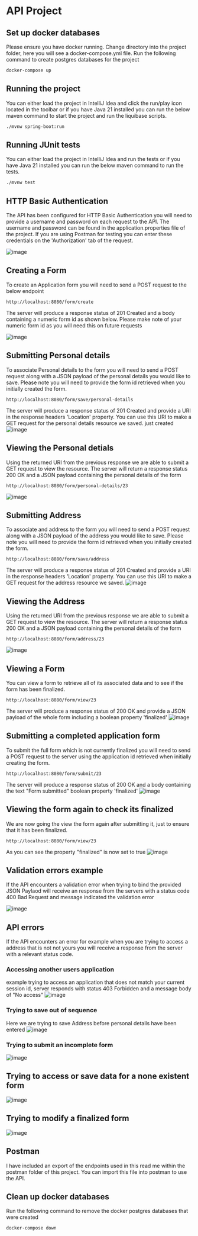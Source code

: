 # API Project

## Set up docker databases
Please ensure you have docker running.
Change directory into the project folder, here you will see a docker-compose.yml file.
Run the following command to create postgres databases for the project
```bash
docker-compose up
```

## Running the project
You can either load the project in IntelliJ Idea and click the run/play icon located in the toolbar or if you have Java 21 installed
you can run the below maven command to start the project and run the liquibase scripts.
```bash
./mvnw spring-boot:run
```

## Running JUnit tests
You can either load the project in IntelliJ Idea and run the tests or if you have Java 21 installed
you can run the below maven command to run the tests.
```bash
./mvnw test
```

## HTTP Basic Authentication 
The API has been configured for HTTP Basic Authentication you will need to provide a username and password on each request to the API.
The username and password can be found in the application.properties file of the project. If you are using Postman for testing you can enter
these credentials on the 'Authorization' tab of the request.

![image](./images/postman_basic_auth.png)


## Creating a Form
To create an Application form you will need to send a POST request to the below endpoint
```text
http://localhost:8080/form/create
```
The server will produce a response status of 201 Created and a body containing a numeric form id as shown
below. Please make note of your numeric form id as you will need this on future requests

![image](./images/create_form.png)


## Submitting Personal details
To associate Personal details to the form you will need to send a POST request along with a JSON payload
of the personal details you would like to save. Please note you will need to provide the form id 
retrieved when you initially created the form.

```text
http://localhost:8080/form/save/personal-details
```
The server will produce a response status of 201 Created and provide a URI in the response headers 'Location' property. 
You can use this URI to make a GET request for the personal details resource we saved.
just created
![image](./images/save_personal_details.png)

## Viewing the Personal detials
Using the returned URI from the previous response we are able to submit a GET request to view the resource. The server will return a 
response status 200 OK and a JSON payload containing the personal details of the form
```text
http://localhost:8080/form/personal-details/23
```
![image](./images/view_personal_details.png)


## Submitting Address
To associate and address to the form you will need to send a POST request along with a JSON payload
of the address you would like to save. Please note you will need to provide the form id
retrieved when you initially created the form.

```text
http://localhost:8080/form/save/address
```
The server will produce a response status of 201 Created and provide a URI in the response headers 'Location' property. 
You can use this URI to make a GET request for the address resource we saved.
![image](./images/save_address.png)

## Viewing the Address
Using the returned URI from the previous response we are able to submit a GET request to view the resource. The server will return a
response status 200 OK and a JSON payload containing the personal details of the form
```text
http://localhost:8080/form/address/23
```
![image](./images/view_address.png)

## Viewing a Form
You can view a form to retrieve all of its associated data and to see if the form has been finalized.
```text
http://localhost:8080/form/view/23
```

The server will produce a response status of 200 OK and provide a JSON payload of the whole form including a
boolean property 'finalized'
![image](./images/view_form.png)

## Submitting a completed application form
To submit the full form which is not currently finalized you will need to send a POST request to the server 
using the application id retrieved when initially creating the form.

```text
http://localhost:8080/form/submit/23
```

The server will produce a response status of 200 OK and a body containing the text "Form submitted"
boolean property 'finalized'
![image](./images/submit_form.png)

## Viewing the form again to check its finalized
We are now going the view the form again after submitting it, just to ensure that it has been
finalized.

```text
http://localhost:8080/form/view/23
```
As you can see the property "finalized" is now set to true
![image](./images/view_form_finalized.png)

## Validation errors example
If the API encounters a validation error when trying to bind the provided JSON Paylaod will receive an
response from the servers with a status code 400 Bad Request and message indicated the validation error

![image](./images/validation_firstname.png)

## API errors
If the API encounters an error for example when you are trying to access a address that is not not yours 
you will receive a response from the server with a relevant status code.

### Accessing another users application
example trying to access an application that does not match your current session id, server responds
with status 403 Forbidden and a message body of "No access"
![image](./images/api_error_access.png)

### Trying to save out of sequence 
Here we are trying to save Address before personal details have been entered
![image](./images/api_error_form_sequence.png)

### Trying to submit an incomplete form
![image](./images/api-error_form_incomplete.png)

## Trying to access or save data for a none existent form
![image](./images/api_error_form_not_found.png)

## Trying to modify a finalized form
![image](./images/api_error_modify_finalized_form.png)


## Postman 
I have included an export of the endpoints used in this read me within the postman folder of this project. 
You can import this file into postman to use the API.

## Clean up docker databases
Run the following command to remove the docker postgres databases that were created
```bash
docker-compose down
```
